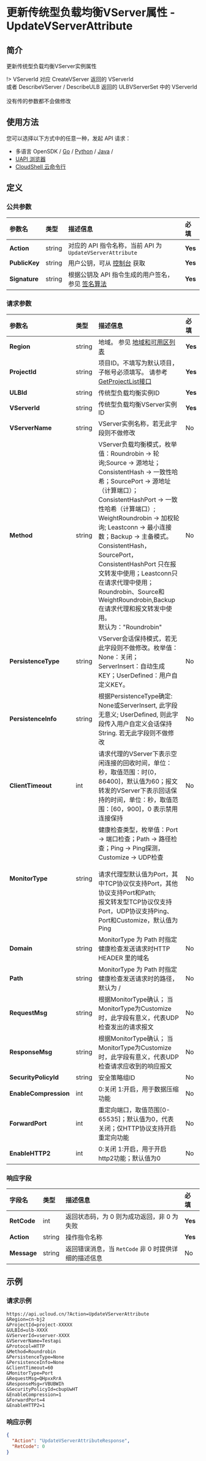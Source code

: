# 更新传统型负载均衡VServer属性 - UpdateVServerAttribute

## 简介

更新传统型负载均衡VServer实例属性



!> VServerId 对应 CreateVServer 返回的 VServerId<br />或者 DescribeVServer / DescribeULB 返回的 ULBVServerSet 中的 VServerId<br /><br />没有传的参数都不会做修改


## 使用方法

您可以选择以下方式中的任意一种，发起 API 请求：
- 多语言 OpenSDK / [Go](https://github.com/ucloud/ucloud-sdk-go) / [Python](https://github.com/ucloud/ucloud-sdk-python3) / [Java](https://github.com/ucloud/ucloud-sdk-java) /
- [UAPI 浏览器](https://console.ucloud.cn/uapi/detail?id=UpdateVServerAttribute)
- [CloudShell 云命令行](https://shell.ucloud.cn/)


## 定义

### 公共参数

| 参数名 | 类型 | 描述信息 | 必填 |
|:---|:---|:---|:---|
| **Action**     | string  | 对应的 API 指令名称，当前 API 为 `UpdateVServerAttribute`                        | **Yes** |
| **PublicKey**  | string  | 用户公钥，可从 [控制台](https://console.ucloud.cn/uapi/apikey) 获取                                             | **Yes** |
| **Signature**  | string  | 根据公钥及 API 指令生成的用户签名，参见 [签名算法](api/summary/signature.md)  | **Yes** |

### 请求参数

| 参数名 | 类型 | 描述信息 | 必填 |
|:---|:---|:---|:---|
| **Region** | string | 地域。 参见 [地域和可用区列表](https://docs.ucloud.cn/api/summary/regionlist) |**Yes**|
| **ProjectId** | string | 项目ID。不填写为默认项目，子帐号必须填写。 请参考[GetProjectList接口](https://docs.ucloud.cn/api/summary/get_project_list) |**Yes**|
| **ULBId** | string | 传统型负载均衡实例ID |**Yes**|
| **VServerId** | string | 传统型负载均衡VServer实例ID |**Yes**|
| **VServerName** | string | VServer实例名称，若无此字段则不做修改 |No|
| **Method** | string | VServer负载均衡模式，枚举值：Roundrobin -> 轮询;Source -> 源地址；ConsistentHash -> 一致性哈希；SourcePort -> 源地址（计算端口）；ConsistentHashPort -> 一致性哈希（计算端口）; WeightRoundrobin -> 加权轮询; Leastconn -> 最小连接数；Backup -> 主备模式。<br />ConsistentHash，SourcePort，ConsistentHashPort 只在报文转发中使用；Leastconn只在请求代理中使用；Roundrobin、Source和WeightRoundrobin,Backup在请求代理和报文转发中使用。<br />默认为："Roundrobin" |No|
| **PersistenceType** | string | VServer会话保持模式，若无此字段则不做修改。枚举值：None：关闭；ServerInsert：自动生成KEY；UserDefined：用户自定义KEY。 |No|
| **PersistenceInfo** | string | 根据PersistenceType确定: None或ServerInsert, 此字段无意义; UserDefined, 则此字段传入用户自定义会话保持String. 若无此字段则不做修改 |No|
| **ClientTimeout** | int | 请求代理的VServer下表示空闲连接的回收时间，单位：秒，取值范围：时(0，86400]，默认值为60；报文转发的VServer下表示回话保持的时间，单位：秒，取值范围：[60，900]，0 表示禁用连接保持 |No|
| **MonitorType** | string | 健康检查类型，枚举值：Port -> 端口检查；Path -> 路径检查；Ping -> Ping探测，Customize -> UDP检查<br /><br />请求代理型默认值为Port，其中TCP协议仅支持Port，其他协议支持Port和Path;<br />报文转发型TCP协议仅支持Port，UDP协议支持Ping、Port和Customize，默认值为Ping |No|
| **Domain** | string | MonitorType 为 Path 时指定健康检查发送请求时HTTP HEADER 里的域名 |No|
| **Path** | string | MonitorType 为 Path 时指定健康检查发送请求时的路径，默认为 / |No|
| **RequestMsg** | string | 根据MonitorType确认； 当MonitorType为Customize时，此字段有意义，代表UDP检查发出的请求报文 |No|
| **ResponseMsg** | string | 根据MonitorType确认； 当MonitorType为Customize时，此字段有意义，代表UDP检查请求应收到的响应报文 |No|
| **SecurityPolicyId** | string | 安全策略组ID |No|
| **EnableCompression** | int | 0:关闭 1:开启，用于数据压缩功能 |No|
| **ForwardPort** | int | 重定向端口，取值范围[0-65535]；默认值为0，代表关闭；仅HTTP协议支持开启重定向功能 |No|
| **EnableHTTP2** | int | 0:关闭 1:开启，用于开启http2功能；默认值为0 |No|

### 响应字段

| 字段名 | 类型 | 描述信息 | 必填 |
|:---|:---|:---|:---|
| **RetCode** | int | 返回状态码，为 0 则为成功返回，非 0 为失败 |**Yes**|
| **Action** | string | 操作指令名称 |**Yes**|
| **Message** | string | 返回错误消息，当 `RetCode` 非 0 时提供详细的描述信息 |No|




## 示例

### 请求示例
    
```
https://api.ucloud.cn/?Action=UpdateVServerAttribute
&Region=cn-bj2
&ProjectId=project-XXXXX
&ULBId=ulb-XXXX
&VServerId=vserver-XXXX
&VServerName=Testapi
&Protocol=HTTP 
&Method=Roundrobin
&PersistenceType=None
&PersistenceInfo=None
&ClientTimeout=60
&MonitorType=Port
&RequestMsg=QHpxxRrA
&ResponseMsg=rVBUBWIh
&SecurityPolicyId=cbupUwHT
&EnableCompression=1
&ForwardPort=4
&EnableHTTP2=1
```

### 响应示例
    
```json
{
  "Action": "UpdateVServerAttributeResponse",
  "RetCode": 0
}
```





